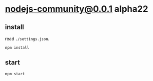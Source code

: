 # nodejs-community@0.0.1 alpha22


## install
read `./settings.json`.
```
npm install
```


## start
```
npm start
```